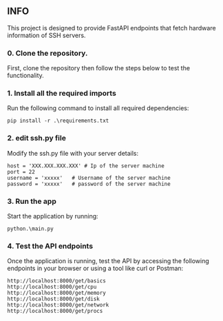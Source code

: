 ## INFO
This project is designed to provide FastAPI endpoints that fetch hardware information of SSH servers.

### 0. Clone the repository.
First, clone the repository then follow the steps below to test the functionality.

### 1. Install all the required imports
Run the following command to install all required dependencies:
```
pip install -r .\requirements.txt
```
### 2. edit ssh.py file
Modify the ssh.py file with your server details:
```
host = 'XXX.XXX.XXX.XXX' # Ip of the server machine
port = 22
username = 'xxxxx'   # Username of the server machine
password = 'xxxxx'   # password of the server machine
```

### 3. Run the app
Start the application by running:
```
python.\main.py
``` 

### 4. Test the API endpoints
Once the application is running, test the API by accessing the following endpoints in your browser or using a tool like curl or Postman:
```
http://localhost:8000/get/basics
http://localhost:8000/get/cpu
http://localhost:8000/get/memory
http://localhost:8000/get/disk
http://localhost:8000/get/network
http://localhost:8000/get/procs
```
